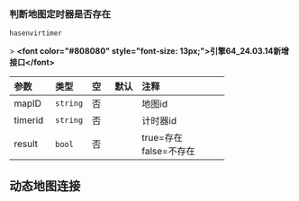 ### 判断地图定时器是否存在

`hasenvirtimer`

&gt; **&lt;font color="#808080" style="font-size: 13px;"&gt;引擎64_24.03.14新增接口&lt;/font&gt;**

| 参数    | 类型     | 空   | 默认 | 注释                      |
| :------ | :------- | :--- | :--- | :------------------------ |
| mapID   | `string` | 否   |      | 地图id                    |
| timerid | `string` | 否   |      | 计时器id                  |
| result  | `bool`   | 否   |      | true=存在<br />false=不存在 |

## 动态地图连接

